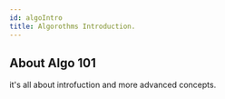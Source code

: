 ```yaml
---
id: algoIntro
title: Algorothms Introduction.
---
```


## About Algo 101

it's all about introfuction and more advanced concepts.
